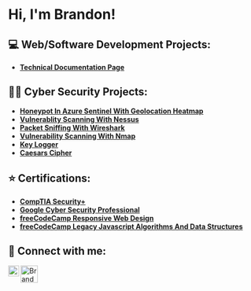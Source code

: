 <h1>Hi, I'm Brandon! </h1>

<h2> 💻 Web/Software Development Projects:</h2>

- <b>[Technical Documentation Page](https://github.com/bman33609/Technical-Documentation-Page)</b>



  


 <h2>👨‍💻 Cyber Security Projects:</h2>
 
- <b>[Honeypot In Azure Sentinel With Geolocation Heatmap](https://github.com/bman33609/Honeypot-In-Azure-Sentinel-With-Geolocation-Heatmap)</b>
- <b>[Vulnerablity Scanning With Nessus](https://github.com/bman33609/Vulnerability-Scanning-With-Nessus)</b>
- <b>[Packet Sniffing With Wireshark](https://github.com/bman33609/Packet-Sniffing-With-Wireshark)</b>
- <b>[Vulnerability Scanning With Nmap](https://github.com/bman33609/Vulnerability-Scanning-With-Nmap/blob/main/README.md)</b>
- <b>[Key Logger](https://github.com/bman33609/Key-Logger)</b>
- <b>[Caesars Cipher](https://github.com/bman33609/Caesars-Cipher/tree/main)</b>
  
<h2>⭐ Certifications:</h2>

- <b>[CompTIA Security+](https://www.credly.com/badges/94c0403f-dcfe-4f83-a5df-5b0747a5dfe8/public_url)</b>
- <b>[Google Cyber Security Professional](https://www.credly.com/badges/79aab2c8-08d9-4e25-90eb-9650a1ac3627/linked_in_profile)</b>
- <b>[freeCodeCamp Responsive Web Design](https://freecodecamp.org/certification/Jaxxx1176/responsive-web-design)</b>
- <b>[freeCodeCamp  Legacy Javascript Algorithms And Data Structures](https://freecodecamp.org/certification/Jaxxx1176/javascript-algorithms-and-data-structures)</b>

<h2> 🤳 Connect with me:</h2>

[<img align="left" alt="BrandonJason | LinkedIn" width="22px" src="https://cdn.jsdelivr.net/npm/simple-icons@v3/icons/linkedin.svg" />][linkedin]
[<img align="left" alt="BrandonJason | freeCodeCamp" width="35px" src="https://cdn.rawgit.com/Deftwun/e3756a8b518cbb354425/raw/6584db8babd6cbc4ecb35ed36f0d184a506b979e/free-code-camp-logo.svg" />][freeCodeCamp]


[freeCodeCamp]: https://www.freecodecamp.org/Jaxxx1176
[linkedin]: https://www.linkedin.com/in/bjason95

